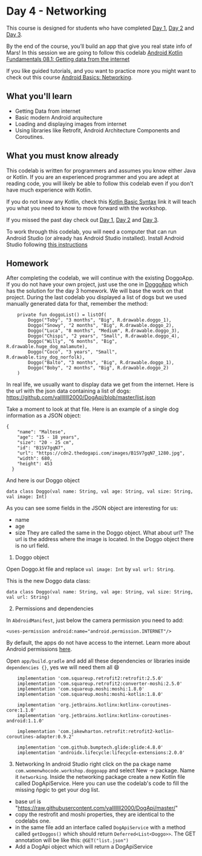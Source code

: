 # Day 4 - Networking

This course is designed for students who have completed [Day 1](https://github.com/WomenWhoCode/AndroidWorkshops_BCN/blob/master/Day%201%20-%20Kotlin%20Basics/),  [Day 2](https://github.com/WomenWhoCode/AndroidWorkshops_BCN/blob/master/Day%202%20-%20Android%20Basics/) and [Day 3](https://github.com/WomenWhoCode/AndroidWorkshops_BCN/blob/master/Day%203%20-%20Multi%20Screen%20Apps/). 

By the end of the course, you’ll build an app that give you real state info of Mars! In this session we are going to follow this codelab [Android Kotlin Fundamentals 08.1: Getting data from the internet](https://codelabs.developers.google.com/codelabs/kotlin-android-training-internet-data/index.html)

If you like guided tutorials, and you want to practice more you might want to check out this course [Android Basics: Networking](https://eu.udacity.com/course/android-basics-networking--ud843).  

## What you'll learn

- Getting Data from internet
- Basic modern Android arquitecture
- Loading and displaying images from internet
- Using libraries like Retrofit, Android Architecture Components and Coroutines.

## What you must know already

This codelab is written for programmers and assumes you know either Java or Kotlin. If you are an experienced programmer and you are adept at reading code, you will likely be able to follow this codelab even if you don't have much experience with Kotlin.

If you do not know any Kotlin, check this [Kotlin Basic Syntax](https://kotlinlang.org/docs/reference/basic-syntax.html) link it will teach you what you need to know to move forward with the workshop. 

If you missed the past day check out [Day 1](https://github.com/WomenWhoCode/AndroidWorkshops_BCN/blob/master/Day%201%20-%20Kotlin%20Basics/),  [Day 2](https://github.com/WomenWhoCode/AndroidWorkshops_BCN/blob/master/Day%202%20-%20Android%20Basics/) and [Day 3](https://github.com/WomenWhoCode/AndroidWorkshops_BCN/blob/master/Day%203%20-%20Multi%20Screen%20Apps/).

To work through this codelab, you will need a computer that can run Android Studio (or already has Android Studio installed). Install Android Studio following [this instructions](https://github.com/WomenWhoCode/AndroidWorkshops_BCN/blob/master/Installation.md)

## Homework
After completing the codelab, we will continue with the existing DoggoApp. If you do not have your own project, just use the one in [DoggoApp](https://github.com/WomenWhoCode/AndroidWorkshops_BCN/tree/homework-day4/Day%201%20-%20Kotlin%20Basics/DoggoApp) which has the solution for the day 3 homework. We will base the work on that project. During the last codelab you displayed a list of dogs but we used manually generated data for that, remember the method:

```
    private fun doggoList() = listOf(
        Doggo("Toby", "3 months", "Big", R.drawable.doggo_1),
        Doggo("Snowy", "2 months", "Big", R.drawable.doggo_2),
        Doggo("Luca", "8 months", "Medium", R.drawable.doggo_3),
        Doggo("Chispi", "2 years", "Small", R.drawable.doggo_4),
        Doggo("Willy", "6 months", "Big", R.drawable.huge_dog_malamute),
        Doggo("Coco", "3 years", "Small", R.drawable.tiny_dog_norfolk),
        Doggo("Balto", "3 months", "Big", R.drawable.doggo_1),
        Doggo("Boby", "2 months", "Big", R.drawable.doggo_2)
    )

```
In real life, we usually want to display data we get from the internet. Here is the url with the json data containing a list of dogs: https://github.com/valllllll2000/DogApi/blob/master/list.json

Take a moment to look at that file. Here is an example of a single dog information as a JSON object:
```
{
    "name": "Maltese",
    "age": "15 - 18 years",
    "size": "20 - 25 cm",
    "id": "B1SV7gqN7",
    "url": "https://cdn2.thedogapi.com/images/B1SV7gqN7_1280.jpg",
    "width": 680,
    "height": 453
  }
```
And here is our Doggo object
```
data class Doggo(val name: String, val age: String, val size: String, val image: Int)
```
As you can see some fields in the JSON object are interesting for us:
* name
* age
* size
They are called the same in the Doggo object. What about url? The url is the address where the image is located. In the Doggo object there is no url field. 

1) Doggo object

Open Doggo.kt file and replace `val image: Int` by `val url: String`.

This is the new Doggo data class:
```
data class Doggo(val name: String, val age: String, val size: String, val url: String)
```

2) Permissions and dependencies

In `AbdroidManifest`, just below the camera permission you need to add:
```
<uses-permission android:name="android.permission.INTERNET"/>
```
By default, the apps do not have access to the internet. Learn more about Android permissions [here](https://developer.android.com/guide/topics/permissions/overview).

Open `app/build.gradle` and add all these dependencies or libraries inside `dependencies {}`, yes we will need them all :smile:
```
    implementation 'com.squareup.retrofit2:retrofit:2.5.0'
    implementation 'com.squareup.retrofit2:converter-moshi:2.5.0'
    implementation 'com.squareup.moshi:moshi:1.8.0'
    implementation 'com.squareup.moshi:moshi-kotlin:1.8.0'

    implementation 'org.jetbrains.kotlinx:kotlinx-coroutines-core:1.1.0'
    implementation 'org.jetbrains.kotlinx:kotlinx-coroutines-android:1.1.0'

    implementation 'com.jakewharton.retrofit:retrofit2-kotlin-coroutines-adapter:0.9.2'

    implementation 'com.github.bumptech.glide:glide:4.8.0'
    implementation 'androidx.lifecycle:lifecycle-extensions:2.0.0'
```

  3) Networking
  In android Studio right click on the pa ckage name `com.womenwhocode.workshop.doggoapp` and select New -> package. Name it `ǹetworking`. Inside the networking package create a new Kotlin file called DogApiService. Here you can use the codelab's code to fill the missing ñpgic to get your dog list.
  
  * base url is "https://raw.githubusercontent.com/valllllll2000/DogApi/master/"
  * copy the restrofit and moshi properties, they are identical to the codelabs one.
  * in the same file add an interface called `DogApiService` with a method called `getDoggos()` which should return `Deferred<List<Doggo>>`. The GET annotation will be like this: `@GET("list.json")`
  * Add a DogApi object which will return a DogApiService
  
